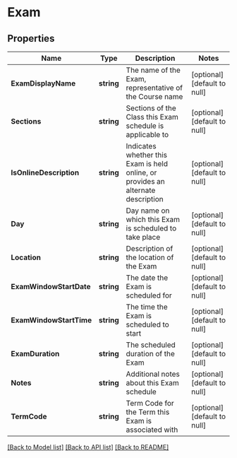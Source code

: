 # Exam

## Properties
Name | Type | Description | Notes
------------ | ------------- | ------------- | -------------
**ExamDisplayName** | **string** | The name of the Exam, representative of the Course name | [optional] [default to null]
**Sections** | **string** | Sections of the Class this Exam schedule is applicable to | [optional] [default to null]
**IsOnlineDescription** | **string** | Indicates whether this Exam is held online, or provides an alternate description | [optional] [default to null]
**Day** | **string** | Day name on which this Exam is scheduled to take place | [optional] [default to null]
**Location** | **string** | Description of the location of the Exam | [optional] [default to null]
**ExamWindowStartDate** | **string** | The date the Exam is scheduled for | [optional] [default to null]
**ExamWindowStartTime** | **string** | The time the Exam is scheduled to start | [optional] [default to null]
**ExamDuration** | **string** | The scheduled duration of the Exam | [optional] [default to null]
**Notes** | **string** | Additional notes about this Exam schedule | [optional] [default to null]
**TermCode** | **string** | Term Code for the Term this Exam is associated with | [optional] [default to null]

[[Back to Model list]](../README.md#documentation-for-models) [[Back to API list]](../README.md#documentation-for-api-endpoints) [[Back to README]](../README.md)

